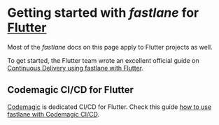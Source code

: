 # Getting started with _fastlane_ for [Flutter](https://flutter.io/)

Most of the _fastlane_ docs on this page apply to Flutter projects as well. 

To get started, the Flutter team wrote an excellent official guide on [Continuous Delivery using fastlane with Flutter](https://flutter.io/docs/deployment/fastlane-cd).

## Codemagic CI/CD for Flutter 

[Codemagic](https://codemagic.io/) is dedicated CI/CD for Flutter. Check this guide [how to use fastlane with Codemagic CI/CD](https://blog.codemagic.io/using-fastlane-with-codemagic/).
